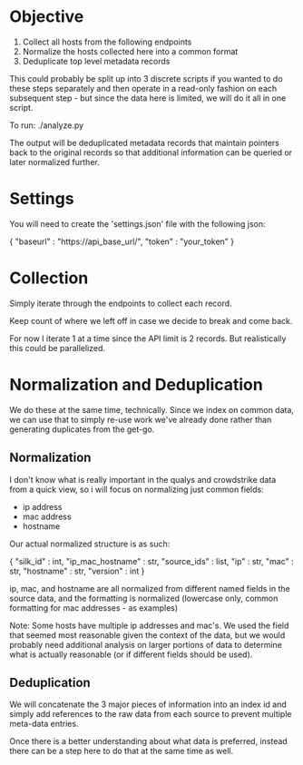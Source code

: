 # Objective

1) Collect all hosts from the following endpoints
2) Normalize the hosts collected here into a common format
3) Deduplicate top level metadata records

This could probably be split up into 3 discrete scripts if you wanted
to do these steps separately and then operate in a read-only fashion
on each subsequent step - but since the data here is limited, we will
do it all in one script.

To run:
./analyze.py

The output will be deduplicated metadata records that maintain pointers
back to the original records so that additional information can be queried
or later normalized further.

# Settings

You will need to create the 'settings.json' file with the following json:

{
    "baseurl" : "https://api_base_url/",
    "token" : "your_token"
}

# Collection

Simply iterate through the endpoints to collect each record.

Keep count of where we left off in case we decide to break and come back.

For now I iterate 1 at a time since the API limit is 2 records.  But
realistically this could be parallelized. 

# Normalization and Deduplication

We do these at the same time, technically.  Since we index on common
data, we can use that to simply re-use work we've already done rather than
generating duplicates from the get-go.

## Normalization

I don't know what is really important in the qualys and crowdstrike data
from a quick view, so i will focus on normalizing just common fields:

- ip address
- mac address
- hostname

Our actual normalized structure is as such:

{
    "silk_id" : int,
    "ip_mac_hostname" : str,
    "source_ids" : list,
    "ip" : str,
    "mac" : str,
    "hostname" : str,
    "version" : int
}

ip, mac, and hostname are all normalized from different named fields in the
source data, and the formatting is normalized (lowercase only, common formatting
for mac addresses - as examples)

Note: Some hosts have multiple ip addresses and mac's.  We used the field that seemed
most reasonable given the context of the data, but we would probably need additional
analysis on larger portions of data to determine what is actually reasonable (or if
different fields should be used).

## Deduplication

We will concatenate the 3 major pieces of information into an index id
and simply add references to the raw data from each source to prevent
multiple meta-data entries.

Once there is a better understanding about what data is preferred, instead
there can be a step here to do that at the same time as well. 
